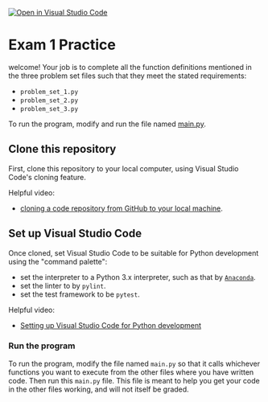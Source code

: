 [![Open in Visual Studio Code](https://classroom.github.com/assets/open-in-vscode-718a45dd9cf7e7f842a935f5ebbe5719a5e09af4491e668f4dbf3b35d5cca122.svg)](https://classroom.github.com/online_ide?assignment_repo_id=15216259&assignment_repo_type=AssignmentRepo)
# Exam 1 Practice

welcome! Your job is to complete all the function definitions mentioned in the three problem set files such that they meet the stated requirements:

- `problem_set_1.py`
- `problem_set_2.py`
- `problem_set_3.py`

To run the program, modify and run the file named [main.py](./main.py).

## Clone this repository

First, clone this repository to your local computer, using Visual Studio Code's cloning feature.

Helpful video:

- [cloning a code repository from GitHub to your local machine](https://www.youtube.com/watch?v=axcny0o1NYo).

## Set up Visual Studio Code

Once cloned, set Visual Studio Code to be suitable for Python development using the "command palette":

- set the interpreter to a Python 3.x interpreter, such as that by [`Anaconda`](https://www.anaconda.com/).
- set the linter to by `pylint`.
- set the test framework to be `pytest`.

Helpful video:

- [Setting up Visual Studio Code for Python development](https://www.youtube.com/watch?v=xsXMzyK1M4I)

### Run the program

To run the program, modify the file named `main.py` so that it calls whichever functions you want to execute from the other files where you have written code. Then run this `main.py` file. This file is meant to help you get your code in the other files working, and will not itself be graded.
